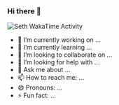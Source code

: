 ### Hi there 👋
<img
  src="https://github.com/<Sjackson-1>/<Sjackson-1>/blob/<main>/images/stat.svg"
  alt="Seth WakaTime Activity"
/>

- 🔭 I’m currently working on ...
- 🌱 I’m currently learning ...
- 👯 I’m looking to collaborate on ...
- 🤔 I’m looking for help with ...
- 💬 Ask me about ...
- 📫 How to reach me: ...
- 😄 Pronouns: ...
- ⚡ Fun fact: ...

